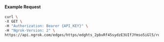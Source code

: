 <!-- Code generated for API Clients. DO NOT EDIT. -->

#### Example Request

```bash
curl \
-X GET \
-H "Authorization: Bearer {API_KEY}" \
-H "Ngrok-Version: 2" \
https://api.ngrok.com/edges/https/edghts_2pbvRf45sydzE3UIfJYmso5iGl5/routes/edghtsrt_2pbvRfSdXlH6OUIduioHn3Kj5IP/ip_restriction
```

